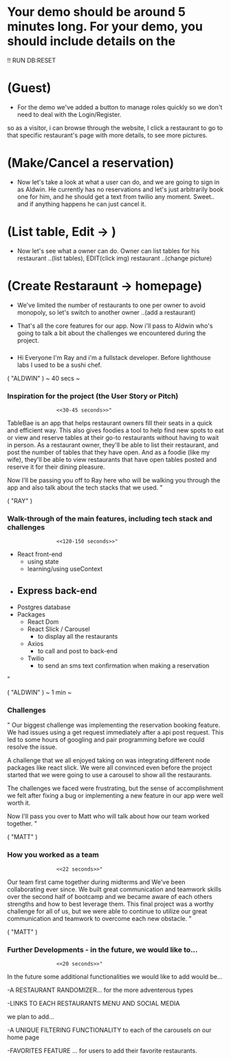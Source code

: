 
# Your demo should be around 5 minutes long. For your demo, you should include details on the

!! RUN DB:RESET


###

# (Guest)
- For the demo we've added a button to manage roles quickly so we don't need to deal with the Login/Register. 

so as a visitor, i can browse through the website, I click a restaurant to go to that specific restaurant's page with more details, to see more pictures. 

# (Make/Cancel a reservation)
- Now let's take a look at what a user can do, and we are going to sign in as Aldwin. He currently has no reservations and let's just arbitrarily book one for him, and he should get a text from twilio any moment. Sweet.. and if anything happens he can just cancel it.

# (List table, Edit -> )
- Now let's see what a owner can do. Owner can list tables for his restaurant ..(list tables), EDIT(click img) restaurant ..(change picture)

# (Create Restaraunt -> homepage)
- We've limited the number of restaurants to one per owner to avoid monopoly, so let's switch to another owner ..(add a restaurant)

- That's all the core features for our app. Now i'll pass to Aldwin who's going to talk a bit about the challenges we encountered during the project.

###

- Hi Everyone I'm Ray and i'm a fullstack developer. Before lighthouse labs I used to be a sushi chef.


















( "ALDWIN" ) ~ 40 secs ~
### Inspiration for the project (the User Story or Pitch)
                    <<30-45 seconds>>"
TableBae is an app that helps restaurant owners fill their seats in a quick and efficient way. This also gives foodies a tool to help find new spots to eat or view and reserve tables at their go-to restaurants without having to wait in person. As a restaurant owner, they'll be able to list their restaurant, and post the number of tables that they have open. And as a foodie (like my wife), they'll be able to view restaurants that have open tables posted and reserve it for their dining pleasure.

Now I'll be passing you off to Ray here who will be walking you through the app and also talk about the tech stacks that we used.
"

( "RAY" )
### Walk-through of the main features, including tech stack and challenges
                    <<120-150 seconds>>"
- React front-end
  - using state
  - learning/using useContext
- Express back-end
  - 
- Postgres database
- Packages
  - React Dom
  - React Slick / Carousel
    - to display all the restaurants
  - Axios
    - to call and post to back-end
  - Twilio 
    - to send an sms text confirmation when making a reservation

"


( "ALDWIN" ) ~ 1 min ~
### Challenges
"
Our biggest challenge was implementing the reservation booking feature. We had issues using a get request immediately after a api post request. This led to some hours of googling and pair programming before we could resolve the issue.

A challenge that we all enjoyed taking on was integrating different node packages like react slick. We were all convinced even before the project started that we were going to use a carousel to show all the restaurants.

The challenges we faced were frustrating, but the sense of accomplishment we felt after fixing a bug or implementing a new feature in our app were well worth it.


Now I'll pass you over to Matt who will talk about how our team worked together.
"


( "MATT" )
### How you worked as a team
                    <<22 seconds>>"
Our team first came together during midterms and We've been collaborating ever since. We built great communication and teamwork skills over the second half of bootcamp and we became aware of each others strengths and how to best leverage them. This final project was a worthy challenge for all of us, but we were able to continue to utilize our great communication and teamwork to overcome each new obstacle.
"


( "MATT" )
### Further Developments - in the future, we would like to...
                    <<20 seconds>>"


In the future some additional functionalities we would like to add would be... 

-A RESTAURANT RANDOMIZER... for the more adventerous types

-LINKS TO EACH RESTAURANTS MENU AND SOCIAL MEDIA


we plan to add...

-A UNIQUE FILTERING FUNCTIONALITY to each of the carousels on our home page

-FAVORITES FEATURE ... for users to add their favorite restaurants.